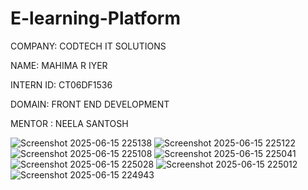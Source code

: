 # E-learning-Platform

COMPANY: CODTECH IT SOLUTIONS

NAME: MAHIMA R IYER

INTERN ID: CT06DF1536

DOMAIN: FRONT END DEVELOPMENT

MENTOR : NEELA SANTOSH


![Screenshot 2025-06-15 225138](https://github.com/user-attachments/assets/f07f0761-18d8-4148-a4c6-3b389d5f2621)
![Screenshot 2025-06-15 225122](https://github.com/user-attachments/assets/6aa3d7c1-2302-4a00-bba5-d329fee32263)
![Screenshot 2025-06-15 225108](https://github.com/user-attachments/assets/4eb96347-2b1a-421a-aedd-60e7425477e5)
![Screenshot 2025-06-15 225041](https://github.com/user-attachments/assets/aeec906a-2d8c-454e-a1a4-e95d435a4aa4)
![Screenshot 2025-06-15 225028](https://github.com/user-attachments/assets/23ea08e1-5a10-4caf-9972-302e8e53e769)
![Screenshot 2025-06-15 225012](https://github.com/user-attachments/assets/6bf73642-fe4c-4846-8c24-4cc74a65c81a)
![Screenshot 2025-06-15 224943](https://github.com/user-attachments/assets/6b5f72c3-2f9e-40f4-bfd3-72e08508e25a)

